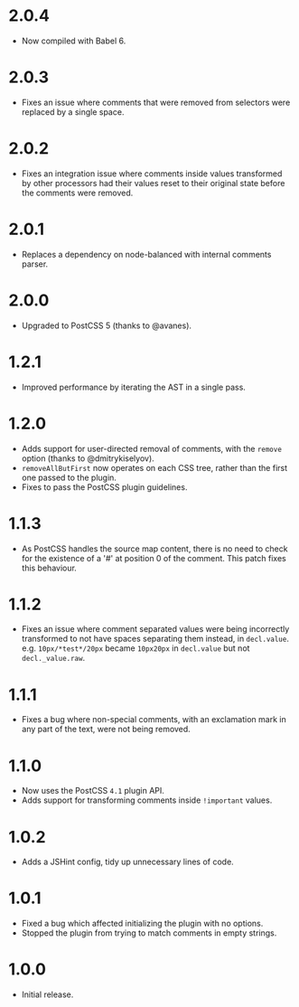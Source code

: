 # 2.0.4

* Now compiled with Babel 6.

# 2.0.3

* Fixes an issue where comments that were removed from selectors were replaced
  by a single space.

# 2.0.2

* Fixes an integration issue where comments inside values transformed by other
  processors had their values reset to their original state before the
  comments were removed.

# 2.0.1

* Replaces a dependency on node-balanced with internal comments parser.

# 2.0.0

* Upgraded to PostCSS 5 (thanks to @avanes).

# 1.2.1

* Improved performance by iterating the AST in a single pass.

# 1.2.0

* Adds support for user-directed removal of comments, with the `remove`
  option (thanks to @dmitrykiselyov).
* `removeAllButFirst` now operates on each CSS tree, rather than the first one
  passed to the plugin.
* Fixes to pass the PostCSS plugin guidelines.

# 1.1.3

* As PostCSS handles the source map content, there is no need to check for
  the existence of a '#' at position 0 of the comment. This patch fixes this
  behaviour.

# 1.1.2

* Fixes an issue where comment separated values were being incorrectly
  transformed to not have spaces separating them instead, in `decl.value`.
  e.g. `10px/*test*/20px` became `10px20px` in `decl.value` but not
  `decl._value.raw`.

# 1.1.1

* Fixes a bug where non-special comments, with an exclamation mark in any part
  of the text, were not being removed.

# 1.1.0

* Now uses the PostCSS `4.1` plugin API.
* Adds support for transforming comments inside `!important` values.

# 1.0.2

* Adds a JSHint config, tidy up unnecessary lines of code.

# 1.0.1

* Fixed a bug which affected initializing the plugin with no options.
* Stopped the plugin from trying to match comments in empty strings.

# 1.0.0

* Initial release.

